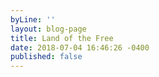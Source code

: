 ```yaml
---
byLine: ''
layout: blog-page
title: Land of the Free
date: 2018-07-04 16:46:26 -0400
published: false
---
```

